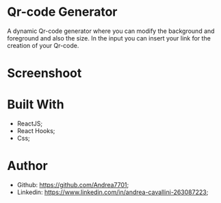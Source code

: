 # Qr-code Generator

A dynamic Qr-code generator where you can modify the background and foreground and also the size. In the input you can insert your link for the creation of your Qr-code.

# Screenshoot



# Built With 
 - ReactJS;
 - React Hooks;
 - Css;

# Author
 - Github: https://github.com/Andrea7701;
 - Linkedin: https://www.linkedin.com/in/andrea-cavallini-263087223;
